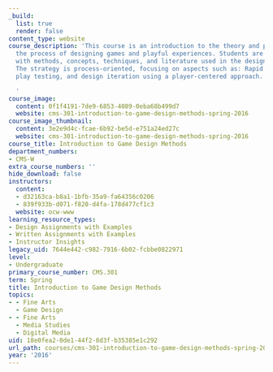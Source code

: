 ```yaml
---
_build:
  list: true
  render: false
content_type: website
course_description: 'This course is an introduction to the theory and practice of
  the process of designing games and playful experiences. Students are familiarized
  with methods, concepts, techniques, and literature used in the design of games.
  The strategy is process-oriented, focusing on aspects such as: Rapid prototyping,
  play testing, and design iteration using a player-centered approach.

  '
course_image:
  content: 0f1f4191-7de9-6853-4089-0eba68b499d7
  website: cms-301-introduction-to-game-design-methods-spring-2016
course_image_thumbnail:
  content: 3e2e9d4c-fcae-6b92-be5d-e751a24ed27c
  website: cms-301-introduction-to-game-design-methods-spring-2016
course_title: Introduction to Game Design Methods
department_numbers:
- CMS-W
extra_course_numbers: ''
hide_download: false
instructors:
  content:
  - d32163ca-b8a1-1bfb-35a9-fa64356c0206
  - 839f933b-d071-f820-d4fa-178d477cf1c3
  website: ocw-www
learning_resource_types:
- Design Assignments with Examples
- Written Assignments with Examples
- Instructor Insights
legacy_uid: 7644e442-c982-7916-6b02-fcbbe0822971
level:
- Undergraduate
primary_course_number: CMS.301
term: Spring
title: Introduction to Game Design Methods
topics:
- - Fine Arts
  - Game Design
- - Fine Arts
  - Media Studies
  - Digital Media
uid: 18e0fea2-0de1-44f2-8d3f-b35385e1c292
url_path: courses/cms-301-introduction-to-game-design-methods-spring-2016
year: '2016'
---
```

